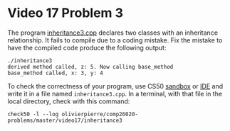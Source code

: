 # Video 17 Problem 3

The program [inheritance3.cpp](inheritance3.cpp) declares two classes with an
inheritance relationship. It fails to compile due to a coding mistake. Fix the
mistake to have the compiled code produce the following output:
```shell
./inheritance3
derived method called, z: 5. Now calling base_method
base_method called, x: 3, y: 4
```

To check the correctness of your program, use CS50 [sandbox](sandbox.cs50.io)
or [IDE](ide.cs50.io) and write it in a file named `inheritance3.cpp`. In a
terminal, with that file in the local directory, check with this command:
```shell
check50 -l --log olivierpierre/comp26020-problems/master/video17/inheritance3
```
